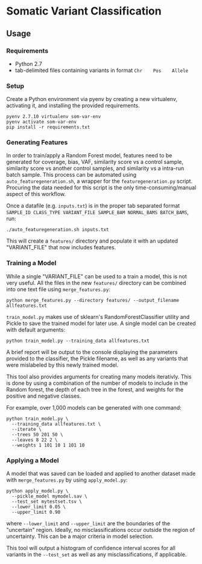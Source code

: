 # Somatic Variant Classification

## Usage

### Requirements
+ Python 2.7
+ tab-delimited files containing variants in format `Chr    Pos    Allele`

### Setup
Create a Python environment via pyenv by creating a new virtualenv, activating
it, and installing the provided requirements.
```shell
pyenv 2.7.10 virtualenv som-var-env
pyenv activate som-var-env
pip install -r requirements.txt
```

### Generating Features
In order to train/apply a Random Forest model, features need to be generated for
coverage, bias, VAF, similarity score vs a control sample, similarity score vs
another control samples, and similarity vs a intra-run batch sample. This
process can be automated using `auto_featuregeneration.sh`, a wrapper for the
`featuregeneration.py` script. Procuring the data needed for this script is the
only time-consuming/manual aspect of this workflow.

Once a datafile (e.g. `inputs.txt`) is in the proper tab separated format
`SAMPLE_ID CLASS_TYPE VARIANT_FILE SAMPLE_BAM NORMAL_BAMS BATCH_BAMS`, run:
```shell
./auto_featuregeneration.sh inputs.txt
```

This will create a `features/` directory and populate it with an updated
"VARIANT_FILE" that now includes features.

### Training a Model
While a single "VARIANT_FILE" can be used to a train a model, this is not very
useful. All the files in the new `features/` directory can be combined into one
text file using `merge_features.py`:

```shell
python merge_features.py --directory features/ --output_filename allfeatures.txt
```

`train_model.py` makes use of sklearn's RandomForestClassifier utility and
Pickle to save the trained model for later use. A single model can be created
with default arguments:
```shell
python train_model.py --training_data allfeatures.txt
```

A brief report will be output to the console displaying the parameters provided
to the classifier, the Pickle filename, as well as any variants that were
mislabeled by this newly trained model.

This tool also provides arguments for creating many models iterativly. This is
done by using a combination of the number of models to include in the Random 
forest, the depth of each tree in the forest, and weights for the positive and
negative classes. 

For example, over 1,000 models can be generated with one command:
```shell
python train_model.py \
  --training_data allfeatures.txt \
  --iterate \
  --trees 50 201 50 \
  --leaves 8 22 2 \
  --weights 1 101 10 1 101 10
```

### Applying a Model
A model that was saved can be loaded and applied to another dataset made with
`merge_features.py` by using `apply_model.py`:
```shell
python apply_model.py \
  --pickle_model mymodel.sav \
  --test_set mytestset.tsv \
  --lower_limit 0.05 \
  --upper_limit 0.90
```
where `--lower_limit` and `--upper_limit` are the boundaries of the "uncertain"
region. Ideally, no misclassifications occur outside the region of uncertainty.
This can be a major criteria in model selection.

This tool will output a histogram of confidence interval scores for all variants
in the `--test_set` as well as any misclassifications, if applicable. 

